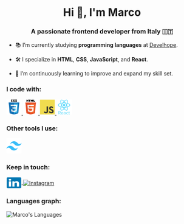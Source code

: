 <h1 align="center">Hi 👋, I'm Marco</h1>
<h3 align="center">A passionate frontend developer from Italy 🇮🇹</h3>

- 📚 I’m currently studying **programming languages** at [Develhope](https://www.develhope.co/).

- 🛠️ I specialize in **HTML**, **CSS**, **JavaScript**, and **React**.

- 🚀 I’m continuously learning to improve and expand my skill set.

<h3 align="left">I code with:</h3>
<p align="left">
  <a href="https://www.w3schools.com/css/" target="_blank" rel="noreferrer"> 
    <img src="https://raw.githubusercontent.com/devicons/devicon/master/icons/css3/css3-original-wordmark.svg" alt="CSS" width="40" height="40"/>
  </a>
  <a href="https://www.w3.org/html/" target="_blank" rel="noreferrer"> 
    <img src="https://raw.githubusercontent.com/devicons/devicon/master/icons/html5/html5-original-wordmark.svg" alt="HTML" width="40" height="40"/>
  </a>
  <a href="https://developer.mozilla.org/en-US/docs/Web/JavaScript" target="_blank" rel="noreferrer"> 
    <img src="https://raw.githubusercontent.com/devicons/devicon/master/icons/javascript/javascript-original.svg" alt="JavaScript" width="40" height="40"/>
  </a>
  <a href="https://reactjs.org/" target="_blank" rel="noreferrer"> 
    <img src="https://raw.githubusercontent.com/devicons/devicon/master/icons/react/react-original-wordmark.svg" alt="React" width="40" height="40"/>
  </a>
</p>

<h3 align="left">Other tools I use:</h3>
<p align="left">
  <a href="https://tailwindcss.com/" target="_blank" rel="noreferrer">
    <img src="https://raw.githubusercontent.com/devicons/devicon/master/icons/tailwindcss/tailwindcss-plain.svg" alt="TailwindCSS" width="40" height="40"/>
  </a>
</p>

<h3 align="left">Keep in touch:</h3>
<p align="left">
  <a href="https://www.linkedin.com/in/marco-filannino" target="blank">
    <img align="center" src="https://raw.githubusercontent.com/devicons/devicon/master/icons/linkedin/linkedin-original.svg" alt="LinkedIn" height="30" width="40"/>
  </a>
  <a href="https://instagram.com/marco.filannino99" target="blank">
    <img align="center" src="https://raw.githubusercontent.com/devicons/devicon/master/icons/instagram/instagram-original.svg" alt="Instagram" height="30" width="40"/>
  </a>
</p>

<h3 align="left">Languages graph:</h3>
<p align="left">
  <img src="https://github-readme-stats.vercel.app/api/top-langs/?username=Markin1999&layout=compact&langs_count=8" alt="Marco's Languages" />
</p>
